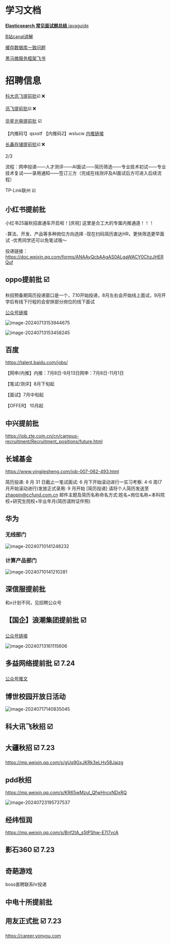 # 学习文档

[**Elasticsearch 常见面试题总结**,javaguide](https://www.yuque.com/snailclimb/mf2z3k/simu3iyhd87kgp3e)

[B站canal讲解](https://www.bilibili.com/video/BV1Uc411P7XN?p=13&vd_source=65989b739ff4153d2f9e93fb055d99b3)

[缓存数据库一致问题](https://zhuanlan.zhihu.com/p/408515044)

[黑马微服务框架飞书](https://b11et3un53m.feishu.cn/wiki/R4Sdwvo8Si4kilkSKfscgQX0niB)

# 招聘信息

[科大讯飞提前批](https://campus.iflytek.com/official-pc/jobDetail?id=716&projectId=13):ballot_box_with_check:   :x:

[讯飞提前批](https://mp.weixin.qq.com/s/Usq0UvPKHKUCnvD7DIAiRw):ballot_box_with_check:    :x:    

[华星光电提前批](https://mp.weixin.qq.com/s?__biz=MzA4Njk1MjcyMg==&mid=2650203175&idx=1&sn=a0069c4d9aa8ee117ab06911beece258&chksm=87c29a5ab0b5134c62c6aaf50fc90029fcd815ba1bfdd64b44104b6f5f79db2ffa9e9a2383b0&mpshare=1&scene=23&srcid=061872yp4PGiD05WvyH1wQTM&sharer_shareinfo=b383fec8fef3e7fea6e6af6eee0288cb&sharer_shareinfo_first=b383fec8fef3e7fea6e6af6eee0288cb#rd) :ballot_box_with_check:

【内推码1】qsxstf 
【内推码2】wslucw [内推链接](https://wecruit.hotjob.cn/SU6491506a2f9d24316e91b81b/mc/position/campus?acotycoCode=qsxstf&orgId=100801&projectId=306701%2C306801&recruitType=1&isLimitShowPostScope=1)

[长鑫存储提前批](http://jobs.cxmt.com/campus/jobs):ballot_box_with_check:  :x:    

2/3

流程：网申投递——人才测评——AI面试——简历筛选——专业技术初试——专业技术复试——录用通知——签订三方（完成在线测评及AI面试后方可进入后续流程）

TP-Link联州 :ballot_box_with_check:

## 小红书提前批
小红书25届秋招直通车开启啦！[庆祝]
这里是合工大的专属内推通道！！！

-算法、开发、产品等多种岗位方向选择
-现在扫码简历直达HR，更快筛选更早面试
-优秀同学还可以免笔试哦～

投递链接：
https://doc.weixin.qq.com/forms/ANAAyQcbAAgAS0ALgaWACY0ChzJHERQuf

## oppo提前批  :ballot_box_with_check:

秋招预备期简历投递窗口是一个，7.10开始投递，8月左右会开始线上面试，9月开学后有线下行程的会安排部分岗位的线下面试

[公众号链接](https://mp.weixin.qq.com/s?__biz=MzA4MTcyMzM5NA==&mid=2649776642&idx=1&sn=94dba79217bc8082e1b5c0ee25edb766&chksm=87946b6fb0e3e2795ff2c6a877412f0a613788a506db2e188d9574950a35d40c692ab9f54e70&mpshare=1&scene=23&srcid=0710NZABPTwMjd6v16DBsXE2&sharer_shareinfo=a0a4a0140f45b3bf68097afa7ec330f9&sharer_shareinfo_first=a0a4a0140f45b3bf68097afa7ec330f9#rd)

![image-20240713153944675](http://pig-test-qz.oss-cn-beijing.aliyuncs.com/img/image-20240713153944675.png)

![image-20240713153458245](http://pig-test-qz.oss-cn-beijing.aliyuncs.com/img/image-20240713153458245.png)

## 百度

https://talent.baidu.com/jobs/

【网申/内推】内推：7月8日-9月13日网申：7月8日-11月1日

【笔试/测评】8月下旬起

【面试】7月中旬起

【OFFER】 10月起

## 中兴提前批

https://job.zte.com.cn/cn/campus-recruitment/Recruitment_positions/future.html

## 长城基金

https://www.yingjiesheng.com/job-007-062-493.html

简历投递: 8 月 31 日截止一笔试面试: 6 月下开始滚动进行一实习考察: 4-6 周(7 月开始滚动进行)发放正式录用: 9 月开始
[简历投递] 请将个人简历发送至 zhaopin@ccfund.com.cn
邮件主题及简历名称命名方式:姓名+岗位名称+本科院校+研究生院校+毕业年月(简历请附证件照)

## 华为

### 无线部门

![image-20240710141248232](http://pig-test-qz.oss-cn-beijing.aliyuncs.com/img/image-20240710141248232.png)

### 计算产品部门

![image-20240710141210281](http://pig-test-qz.oss-cn-beijing.aliyuncs.com/img/image-20240710141210281.png)

## 深信服提前批

和x计划不同，见招聘公众号

## 【国企】浪潮集团提前批 :ballot_box_with_check:

[公众号链接](https://mp.weixin.qq.com/s?__biz=Mzg4NDU2MzAxNA==&mid=2247594826&idx=2&sn=93c55db2b78c02ba357a98069b135d80&chksm=cfb57e63f8c2f7754efabbe249c03e616cdc8cb2ae9d5cad6c9401b920ddb0f59d625dc283d7&mpshare=1&scene=23&srcid=0712lCb1LzBVaRQenCm6mvg3&sharer_shareinfo=ebbd64d90767d2c188a084b81112993c&sharer_shareinfo_first=ebbd64d90767d2c188a084b81112993c#rd)

![image-20240713161115606](http://pig-test-qz.oss-cn-beijing.aliyuncs.com/img/image-20240713161115606.png)

## 多益网络提前批 :ballot_box_with_check: 7.24

[公众号推文](https://mp.weixin.qq.com/s/JxgJ0SJBn8fi6wJYUvjdKQ)

## 博世校园开放日活动

![image-20240717140835045](http://pig-test-qz.oss-cn-beijing.aliyuncs.com/img/image-20240717140835045.png)

## 科大讯飞秋招  :ballot_box_with_check:

## 大疆秋招 :ballot_box_with_check: 7.23

https://mp.weixin.qq.com/s/gUq9GxJKRk3eLHv58Jajzg

## pdd秋招

https://mp.weixin.qq.com/s/KR65wMzuI_QfwHncxNDxRQ

![image-20240723195737537](http://pig-test-qz.oss-cn-beijing.aliyuncs.com/img/image-20240723195737537.png)

## 经纬恒润

https://mp.weixin.qq.com/s/Bnf2tA_s5tPShw-E7l7vcA

## 影石360 :ballot_box_with_check: 7.23

## 奇葩游戏

boss直聘联系hr投递

## 中电十所提前批

## 用友正式批 :ballot_box_with_check: 7.23

https://career.yonyou.com
